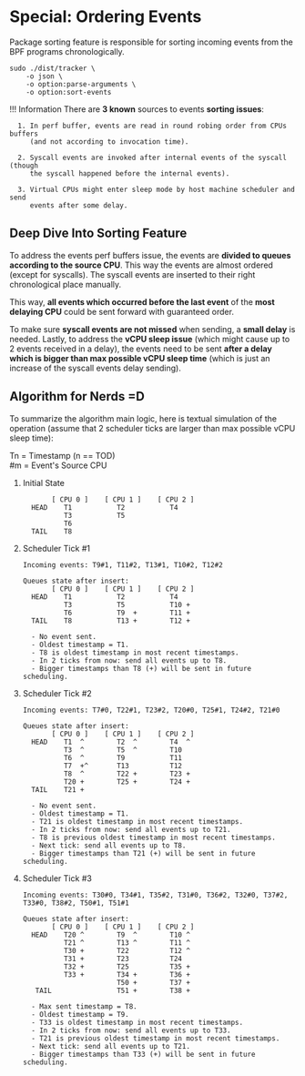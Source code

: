 # Special: Ordering Events

Package sorting feature is responsible for sorting incoming events from the BPF
programs chronologically.

```console
sudo ./dist/tracker \
    -o json \
    -o option:parse-arguments \
    -o option:sort-events
```

!!! Information
    There are **3 known** sources to events **sorting issues**:
    
      1. In perf buffer, events are read in round robing order from CPUs buffers
         (and not according to invocation time).
    
      2. Syscall events are invoked after internal events of the syscall (though
         the syscall happened before the internal events).
    
      3. Virtual CPUs might enter sleep mode by host machine scheduler and send
         events after some delay.


## Deep Dive Into Sorting Feature

To address the events perf buffers issue, the events are **divided to queues
according to the source CPU**. This way the events are almost ordered (except
for syscalls). The syscall events are inserted to their right chronological
place manually.

This way, **all events which occurred before the last event** of the **most
delaying CPU** could be sent forward with guaranteed order.

To make sure **syscall events are not missed** when sending, a **small delay**
is needed. Lastly, to address the **vCPU sleep issue** (which might cause up to
2 events received in a delay), the events need to be sent **after a delay which
is bigger than max possible vCPU sleep time** (which is just an increase of the
syscall events delay sending).

## Algorithm for Nerds =D

To summarize the algorithm main logic, here is textual simulation of the
operation (assume that 2 scheduler ticks are larger than max possible vCPU
sleep time):  

Tn = Timestamp (n == TOD)  
\#m = Event's Source CPU  

1. Initial State

    ```text
           [ CPU 0 ]    [ CPU 1 ]    [ CPU 2 ]
      HEAD    T1           T2           T4
              T3           T5
              T6
      TAIL    T8
    ```

2. Scheduler Tick #1

    ```text
    Incoming events: T9#1, T11#2, T13#1, T10#2, T12#2
    
    Queues state after insert:
           [ CPU 0 ]    [ CPU 1 ]    [ CPU 2 ]
      HEAD    T1           T2           T4
              T3           T5           T10 +
              T6           T9  +        T11 +
      TAIL    T8           T13 +        T12 +
    
      - No event sent.
      - Oldest timestamp = T1.
      - T8 is oldest timestamp in most recent timestamps.
      - In 2 ticks from now: send all events up to T8.
      - Bigger timestamps than T8 (+) will be sent in future scheduling.
    ```

3. Scheduler Tick #2

    ```text
    Incoming events: T7#0, T22#1, T23#2, T20#0, T25#1, T24#2, T21#0
    
    Queues state after insert:
           [ CPU 0 ]    [ CPU 1 ]    [ CPU 2 ]
      HEAD    T1  ^        T2  ^        T4  ^
              T3  ^        T5  ^        T10
              T6  ^        T9           T11
              T7  +^       T13          T12
              T8  ^        T22 +        T23 +
              T20 +        T25 +        T24 +
      TAIL    T21 +
    
      - No event sent.
      - Oldest timestamp = T1.
      - T21 is oldest timestamp in most recent timestamps.
      - In 2 ticks from now: send all events up to T21.
      - T8 is previous oldest timestamp in most recent timestamps.
      - Next tick: send all events up to T8.
      - Bigger timestamps than T21 (+) will be sent in future scheduling.
    ```

4. Scheduler Tick #3

    ```text
    Incoming events: T30#0, T34#1, T35#2, T31#0, T36#2, T32#0, T37#2, T33#0, T38#2, T50#1, T51#1
    
    Queues state after insert:
           [ CPU 0 ]    [ CPU 1 ]    [ CPU 2 ]
      HEAD    T20 ^        T9  ^        T10 ^
              T21 ^        T13 ^        T11 ^
              T30 +        T22          T12 ^
              T31 +        T23          T24
              T32 +        T25          T35 +
              T33 +        T34 +        T36 +
                           T50 +        T37 +
       TAIL                T51 +        T38 +
    
      - Max sent timestamp = T8.
      - Oldest timestamp = T9.
      - T33 is oldest timestamp in most recent timestamps.
      - In 2 ticks from now: send all events up to T33.
      - T21 is previous oldest timestamp in most recent timestamps.
      - Next tick: send all events up to T21.
      - Bigger timestamps than T33 (+) will be sent in future scheduling.
    ```
